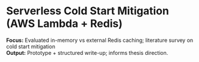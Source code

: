 # Serverless Cold Start Mitigation (AWS Lambda + Redis)
**Focus:** Evaluated in-memory vs external Redis caching; literature survey on cold start mitigation  
**Output:** Prototype + structured write-up; informs thesis direction.